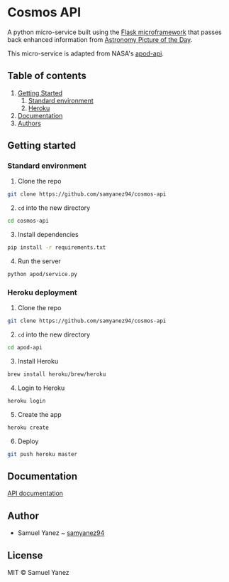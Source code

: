 # Cosmos API

A python micro-service built using the [Flask microframework](http://flask.pocoo.org) that passes back enhanced information from [Astronomy Picture of the Day](https://apod.nasa.gov/apod/astropix.html).

This micro-service is adapted from NASA's [apod-api](https://github.com/nasa/apod-api).

## Table of contents
1. [Getting Started](#getting_started)
    1. [Standard environment](#standard_environment)
    2. [Heroku](#heroku)
2. [Documentation](#documentation)
4. [Authors](#author)

## Getting started <a name="getting_started"></a>

### Standard environment <a name="standard_environment"></a>

1. Clone the repo
```bash
git clone https://github.com/samyanez94/cosmos-api
```
2. `cd` into the new directory
```bash
cd cosmos-api
```
3. Install dependencies
```bash
pip install -r requirements.txt
```
4. Run the server
```bash
python apod/service.py
```

### Heroku deployment <a name="heroku"></a>

1. Clone the repo
```bash
git clone https://github.com/samyanez94/cosmos-api
```
2. `cd` into the new directory
```bash
cd apod-api
```
3. Install Heroku
```bash
brew install heroku/brew/heroku
```
4. Login to Heroku
```bash
heroku login
```
5. Create the app
```bash
heroku create
```
6. Deploy
```bash
git push heroku master
```

## Documentation <a name="documentation"></a>

[API documentation](https://documenter.getpostman.com/view/4492878/SVYnRLcm?version=latest)

## Author <a name="author"></a>
* Samuel Yanez ~ [samyanez94](https://github.com/samyanez94)

## License

MIT © Samuel Yanez
